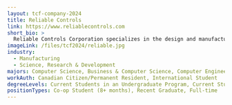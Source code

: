 ```yaml
---
layout: tcf-company-2024
title: Reliable Controls
link: https://www.reliablecontrols.com
short_bio: >
  Reliable Controls Corporation specializes in the design and manufacture of Internet-connected, building automation controls. Our innovative products automate building environments, decreasing their impact on our planet. As a privately-owned, Canadian corporation since 1986, we are dedicated to providing simple, flexible, and sustainable systems, economically targeted to meet the triple bottom line of people, planet, and profit. We are proud to have design, development, assembly, service, and repairs housed in Victoria, Canada. Our state-of-the art LEED Platinum certified headquarters annex consumes only one eighth of the energy of a comparable commercial building in Canada. Our senior management team, along with daily support from our staff, create a unique culture of trust, caring and eng
imageLink: /files/tcf2024/reliable.jpg
industry:
  - Manufacturing
  - Science, Research & Development
majors: Computer Science, Business & Computer Science, Computer Engineering, Electrical Engineering, Mechanical Engineering
workAuth: Canadian Citizen/Permanent Resident, International Student
degreeLevels: Current Students in an Undergraduate Program, Current Students in a Masters Program, Graduated with an Undergraduate Degree, Graduated with a Graduate Degree (Masters or Phd)
positionTypes: Co-op Student (8+ months), Recent Graduate, Full-time
---
```

